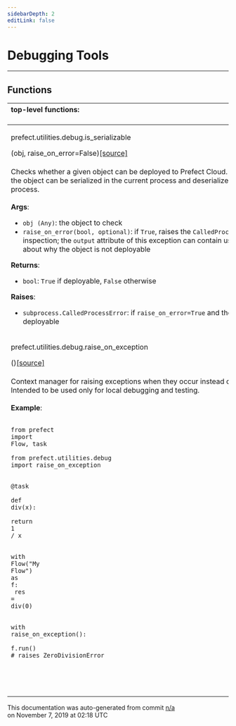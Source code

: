 ```yaml
---
sidebarDepth: 2
editLink: false
---
```

# Debugging Tools
---

## Functions
|top-level functions: &nbsp;&nbsp;&nbsp;&nbsp;&nbsp;&nbsp;&nbsp;&nbsp;&nbsp;&nbsp;&nbsp;&nbsp;&nbsp;&nbsp;&nbsp;&nbsp;&nbsp;&nbsp;&nbsp;&nbsp;&nbsp;&nbsp;&nbsp;&nbsp;&nbsp;&nbsp;&nbsp;&nbsp;&nbsp;&nbsp;&nbsp;&nbsp;&nbsp;&nbsp;&nbsp;&nbsp;&nbsp;&nbsp;&nbsp;&nbsp;&nbsp;&nbsp;&nbsp;&nbsp;&nbsp;&nbsp;&nbsp;&nbsp;&nbsp;&nbsp;&nbsp;&nbsp;&nbsp;&nbsp;&nbsp;&nbsp;&nbsp;&nbsp;&nbsp;&nbsp;&nbsp;&nbsp;&nbsp;&nbsp;&nbsp;&nbsp;&nbsp;&nbsp;&nbsp;&nbsp;&nbsp;&nbsp;&nbsp;&nbsp;&nbsp;&nbsp;&nbsp;&nbsp;&nbsp;&nbsp;&nbsp;&nbsp;&nbsp;&nbsp;&nbsp;&nbsp;&nbsp;&nbsp;&nbsp;&nbsp;&nbsp;&nbsp;&nbsp;&nbsp;&nbsp;&nbsp;&nbsp;&nbsp;&nbsp;&nbsp;&nbsp;&nbsp;&nbsp;&nbsp;&nbsp;&nbsp;&nbsp;&nbsp;&nbsp;&nbsp;&nbsp;&nbsp;&nbsp;&nbsp;&nbsp;&nbsp;&nbsp;&nbsp;&nbsp;&nbsp;&nbsp;&nbsp;&nbsp;&nbsp;&nbsp;&nbsp;&nbsp;&nbsp;&nbsp;&nbsp;&nbsp;&nbsp;&nbsp;&nbsp;&nbsp;&nbsp;&nbsp;&nbsp;&nbsp;&nbsp;&nbsp;&nbsp;&nbsp;&nbsp;&nbsp;&nbsp;&nbsp;&nbsp;&nbsp;&nbsp;|
|:----|
 | <div class='method-sig' id='prefect-utilities-debug-is-serializable'><p class="prefect-class">prefect.utilities.debug.is_serializable</p>(obj, raise_on_error=False)<span class="source"><a href="https://github.com/PrefectHQ/prefect/blob/master/src/prefect/utilities/debug.py#L15">[source]</a></span></div>
<p class="methods">Checks whether a given object can be deployed to Prefect Cloud.  This requires that the object can be serialized in the current process and deserialized in a fresh process.<br><br>**Args**:     <ul class="args"><li class="args">`obj (Any)`: the object to check     </li><li class="args">`raise_on_error(bool, optional)`: if `True`, raises the `CalledProcessError` for inspection;         the `output` attribute of this exception can contain useful information about why the object is not deployable</li></ul>**Returns**:     <ul class="args"><li class="args">`bool`: `True` if deployable, `False` otherwise</li></ul>**Raises**:     <ul class="args"><li class="args">`subprocess.CalledProcessError`: if `raise_on_error=True` and the object is not deployable</li></ul></p>|
 | <div class='method-sig' id='prefect-utilities-debug-raise-on-exception'><p class="prefect-class">prefect.utilities.debug.raise_on_exception</p>()<span class="source"><a href="https://github.com/PrefectHQ/prefect/blob/master/src/prefect/utilities/debug.py#L69">[source]</a></span></div>
<p class="methods">Context manager for raising exceptions when they occur instead of trapping them. Intended to be used only for local debugging and testing.<br><br>**Example**:     <br><pre class="language-python"><code class="language-python">    <span class="token keyword">from</span> prefect <span class="token keyword">import</span> Flow<span class="token punctuation">,</span> task<br>    <span class="token keyword">from</span> prefect.utilities.debug <span class="token keyword">import</span> raise_on_exception<br><br>    <span class="token decorator">@task</span><br>    <span class="token keyword">def</span> <span class="token function">div</span><span class="token punctuation">(</span>x<span class="token punctuation">)</span><span class="token punctuation">:</span><br>        <span class="token keyword">return</span> <span class="token number">1</span> <span class="token operator">/</span> x<br><br>    <span class="token keyword">with</span> Flow<span class="token punctuation">(</span><span class="token string">"</span><span class="token string">My Flow</span><span class="token string">"</span><span class="token punctuation">)</span> <span class="token keyword">as</span> f<span class="token punctuation">:</span><br>        res <span class="token operator">=</span> div<span class="token punctuation">(</span><span class="token number">0</span><span class="token punctuation">)</span><br><br>    <span class="token keyword">with</span> raise_on_exception<span class="token punctuation">(</span><span class="token punctuation">)</span><span class="token punctuation">:</span><br>        f<span class="token operator">.</span>run<span class="token punctuation">(</span><span class="token punctuation">)</span> <span class="token comment"># raises ZeroDivisionError</span><br>    <br></code></pre><br></p>|

<p class="auto-gen">This documentation was auto-generated from commit <a href='https://github.com/PrefectHQ/prefect/commit/n/a'>n/a</a> </br>on November 7, 2019 at 02:18 UTC</p>